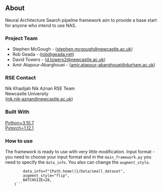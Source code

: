 ## About

Neural Architecture Search pipeline framework aim to provide a base start for anyone who intend to use NAS. 

### Project Team
* Stephen McGough - ([stephen.mcgough@newcastle.ac.uk](mailto:stephen.mcgough@newcastle.ac.uk))
* Rob Geada - ([rob@geada.net](mailto:rob@geada.net))
* David Towers - ([d.towers2@newcastle.ac.uk](mailto:d.towers2@newcastle.ac.uk))
* Amir Atapour-Abarghouei - ([amir.atapour-abarghouei@durham.ac.uk](mailto:amir.atapour-abarghouei@durham.ac.uk))


### RSE Contact
Nik Khadijah Nik Aznan
RSE Team  
Newcastle University  
([nik.nik-aznan@newcastle.ac.uk](mailto:nik.nik-aznan@newcastle.ac.uk))  

### Built With

[Python=3.10.7](https://something.com)  
[Pytorch=1.12.1](https://pytorch.org)  

### How to use
The framework is ready to use with very little modification. 
Input format - you need to choose your input format and in the `main_framework.py` you need to specify the `data_info`. You also can change the `augment_style`.

```data_process = Data_Pipeline(
        data_info=f"{Path.home()}/Data/small_dataset",
        augment_style="flip",
        BATCHSIZE=28,
    )```
